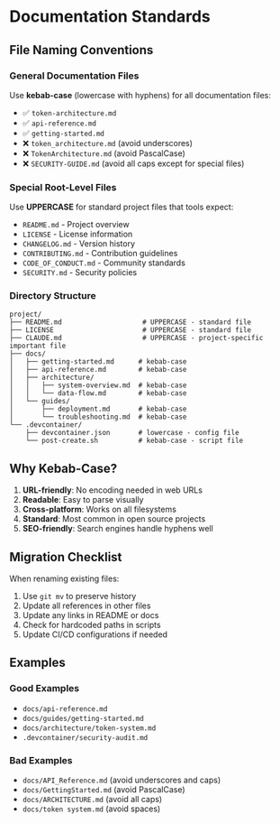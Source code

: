 # Documentation Standards

## File Naming Conventions

### General Documentation Files

Use **kebab-case** (lowercase with hyphens) for all documentation files:

- ✅ `token-architecture.md`
- ✅ `api-reference.md`
- ✅ `getting-started.md`
- ❌ `token_architecture.md` (avoid underscores)
- ❌ `TokenArchitecture.md` (avoid PascalCase)
- ❌ `SECURITY-GUIDE.md` (avoid all caps except for special files)

### Special Root-Level Files

Use **UPPERCASE** for standard project files that tools expect:

- `README.md` - Project overview
- `LICENSE` - License information
- `CHANGELOG.md` - Version history
- `CONTRIBUTING.md` - Contribution guidelines
- `CODE_OF_CONDUCT.md` - Community standards
- `SECURITY.md` - Security policies

### Directory Structure

```
project/
├── README.md                    # UPPERCASE - standard file
├── LICENSE                      # UPPERCASE - standard file
├── CLAUDE.md                    # UPPERCASE - project-specific important file
├── docs/
│   ├── getting-started.md      # kebab-case
│   ├── api-reference.md        # kebab-case
│   ├── architecture/
│   │   ├── system-overview.md  # kebab-case
│   │   └── data-flow.md        # kebab-case
│   └── guides/
│       ├── deployment.md       # kebab-case
│       └── troubleshooting.md  # kebab-case
└── .devcontainer/
    ├── devcontainer.json       # lowercase - config file
    └── post-create.sh          # kebab-case - script file
```

## Why Kebab-Case?

1. **URL-friendly**: No encoding needed in web URLs
2. **Readable**: Easy to parse visually
3. **Cross-platform**: Works on all filesystems
4. **Standard**: Most common in open source projects
5. **SEO-friendly**: Search engines handle hyphens well

## Migration Checklist

When renaming existing files:

1. Use `git mv` to preserve history
2. Update all references in other files
3. Update any links in README or docs
4. Check for hardcoded paths in scripts
5. Update CI/CD configurations if needed

## Examples

### Good Examples

- `docs/api-reference.md`
- `docs/guides/getting-started.md`
- `docs/architecture/token-system.md`
- `.devcontainer/security-audit.md`

### Bad Examples

- `docs/API_Reference.md` (avoid underscores and caps)
- `docs/GettingStarted.md` (avoid PascalCase)
- `docs/ARCHITECTURE.md` (avoid all caps)
- `docs/token system.md` (avoid spaces)
